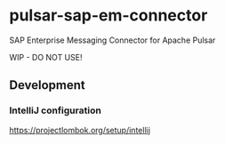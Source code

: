 # pulsar-sap-em-connector
SAP Enterprise Messaging Connector for Apache Pulsar

WIP - DO NOT USE!

## Development

### IntelliJ configuration

https://projectlombok.org/setup/intellij    
